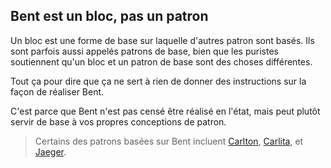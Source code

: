## Bent est un bloc, pas un patron

Un bloc est une forme de base sur laquelle d'autres patron sont basés. Ils sont parfois aussi appelés patrons de base, bien que les puristes soutiennent qu'un bloc et un patron de base sont des choses différentes.

Tout ça pour dire que ça ne sert à rien de donner des instructions sur la façon de réaliser Bent.

C'est parce que Bent n'est pas censé être réalisé en l'état, mais peut plutôt servir de base à vos propres conceptions de patron.

> Certains des patrons basées sur Bent incluent [Carlton](/patterns/carlton), [Carlita](/patterns/carlita), et [Jaeger](/patterns/jaeger).
